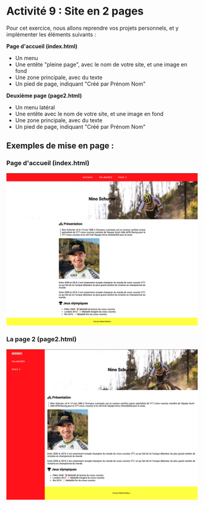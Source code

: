 # Activité 9 : Site en 2 pages

Pour cet exercice, nous allons reprendre vos projets personnels, et y implémenter les éléments suivants :

**Page d'accueil (index.html)**
- Un menu
- Une entête "pleine page", avec le nom de votre site, et une image en fond
- Une zone principale, avec du texte
- Un pied de page, indiquant "Créé par Prénom Nom"

**Deuxième page (page2.html)**
- Un menu latéral
- Une entête avec le nom de votre site, et une image en fond
- Une zone principale, avec du texte
- Un pied de page, indiquant "Créé par Prénom Nom"

## Exemples de mise en page :

### Page d'accueil (index.html)

![index](./index.png)

### La page 2 (page2.html)

![page2](./page2.png)